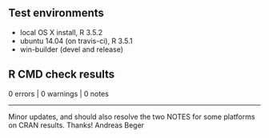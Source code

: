 
## Test environments

- local OS X install, R 3.5.2
- ubuntu 14.04 (on travis-ci), R 3.5.1
- win-builder (devel and release)

## R CMD check results

0 errors | 0 warnings | 0 notes

**********

Minor updates, and should also resolve the two NOTES for some platforms on CRAN results. Thanks!
Andreas Beger
